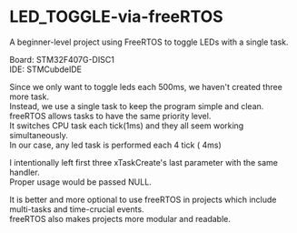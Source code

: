 # LED_TOGGLE-via-freeRTOS
A beginner-level project using FreeRTOS to toggle  LEDs with a single task.

Board: STM32F407G-DISC1                                    
   IDE: STMCubdeIDE
                    
Since we only want to toggle leds each 500ms, we haven't created three more task.                                                     
Instead, we use a single task to keep the program simple and clean.                  
freeRTOS allows tasks to have the same priority level.                        
It switches CPU task each tick(1ms) and they all seem working simultaneously.       
In our case, any led task is performed each 4 tick ( 4ms)

I intentionally left first three xTaskCreate's last parameter with the same handler.                    
Proper usage would be passed NULL.                                    

It is better and more optional to use freeRTOS in projects which include multi-tasks and time-crucial events.                            
freeRTOS also makes projects more modular and readable.
